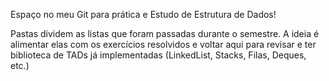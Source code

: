 Espaço no meu Git para prática e Estudo de Estrutura de Dados!

Pastas dividem as listas que foram passadas durante o semestre. 
A ideia é alimentar elas com os exercícios resolvidos e voltar aqui para revisar e ter biblioteca de TADs já implementadas (LinkedList, Stacks, Filas, Deques, etc.)